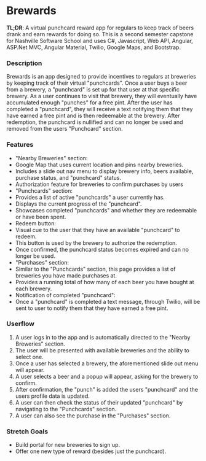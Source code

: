 # Brewards

**TL;DR**: A virtual punchcard reward app for regulars to keep track of beers drank and earn rewards for doing so. This is a second semester capstone for Nashville Software School and uses C#, Javascript, Web API, Angular, ASP.Net MVC, Angular Material, Twilio, Google Maps, and Bootstrap.

### Description
Brewards is an app designed to provide incentives to regulars at breweries by keeping track of their virtual "punchcards". Once a user buys a beer from a brewery, a "punchcard" is set up for that user at that specific brewery. As a user continues to visit that brewery, they will eventually have accumulated enough "punches" for a free pint. After the user has completed a "punchcard", they will receive a text notifying them that they have earned a free pint and is then redeemable at the brewery. After redemption, the punchcard is nullified and can no longer be used and removed from the users "Punchcard" section.

### Features
* "Nearby Breweries" section:
 * Google Map that uses current location and pins nearby breweries.
 * Includes a slide out nav menu to display brewery info, beers available, purchase status, and "punchcard" status.
 * Authorization feature for breweries to confirm purchases by users
* "Punchcards" section:
 * Provides a list of active "punchcards" a user currently has.
 * Displays the current progress of the "punchcard".
 * Showcases completed "punchcards" and whether they are redeemable or have been spent.
 * Redeem button:
  * Visual cue to the user that they have an available "punchcard" to redeem.
  * This button is used by the brewery to authorize the redemption.
  * Once confirmed, the punchcard status becomes expired and can no longer be used.
* "Purchases" section:
 * Similar to the "Punchcards" section, this page provides a list of breweries you have made purchases at.
 * Provides a running total of how many of each beer you have bought at each brewery. 
* Notification of completed "punchcard":
 * Once a "punchcard" is completed a text message, through Twilio, will be sent to user to notify them that they have earned a free pint.

### Userflow
1. A user logs in to the app and is automatically directed to the "Nearby Breweries" section.
2. The user will be presented with available breweries and the ability to select one.
3. Once a user has selected a brewery, the aforementioned slide out menu will appear. 
4. A user selects a beer and a popup will appear, asking for the brewery to confirm.
5. After confirmation, the "punch" is added the users "punchcard" and the users profile data is updated. 
6. A user can then check the status of their updated "punchcard" by navigating to the "Punchcards" section.
7. A user can also see the purchase in the "Purchases" section.

### Stretch Goals
* Build portal for new breweries to sign up.
* Offer one new type of reward (besides just the punchcard).